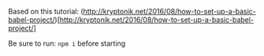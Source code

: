 Based on this tutorial: (http://kryptonik.net/2016/08/how-to-set-up-a-basic-babel-project/)[http://kryptonik.net/2016/08/how-to-set-up-a-basic-babel-project/]

Be sure to run: `npm i` before starting
